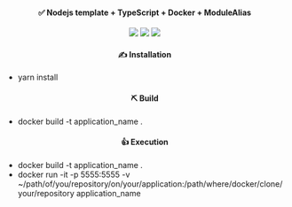 <h4 align="center">✅ Nodejs template + TypeScript + Docker + ModuleAlias</h4>

<div align="center">
    <img src="https://img.shields.io/github/issues/gabsrenan/ts-node-docker?label=issues&&color=59c171" />
    <img src="https://img.shields.io/github/stars/gabsrenan/ts-node-docker?label=stars&color=59c171" />
    <img src="https://img.shields.io/github/license/gabsrenan/ts-node-docker?label=license&color=59c171" />
</div>

<h4 align="center">✍ Installation</h4>

<ul>
    <li>yarn install</li>
</ul>
<h4 align="center">⛏ Build</h4>
<ul>
    <li>docker build -t application_name .</li>
</ul>

<h4 align="center">👍 Execution</h4>
<ul>
    <li>docker build -t application_name .</li>
    <li>
        docker run -it -p 5555:5555 -v
        ~/path/of/you/repository/on/your/application:/path/where/docker/clone/your/repository
        application_name
    </li>
</ul>